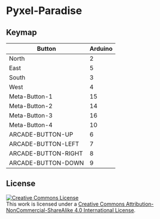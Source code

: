# Pyxel-Paradise

## Keymap

| Button              	| Arduino 	|
|---------------------	|---------	|
| North               	| 2       	|
| East                	| 5       	|
| South               	| 3       	|
| West                	| 4       	|
| Meta-Button-1       	| 15      	|
| Meta-Button-2       	| 14      	|
| Meta-Button-3       	| 16      	|
| Meta-Button-4       	| 10      	|
| ARCADE-BUTTON-UP    	| 6       	|
| ARCADE-BUTTON-LEFT  	| 7       	|
| ARCADE-BUTTON-RIGHT 	| 8       	|
| ARCADE-BUTTON-DOWN  	| 9       	|

## License

<a rel="license" href="http://creativecommons.org/licenses/by-nc-sa/4.0/"><img alt="Creative Commons License" style="border-width:0" src="https://i.creativecommons.org/l/by-nc-sa/4.0/88x31.png" /></a><br />This work is licensed under a <a rel="license" href="http://creativecommons.org/licenses/by-nc-sa/4.0/">Creative Commons Attribution-NonCommercial-ShareAlike 4.0 International License</a>.
